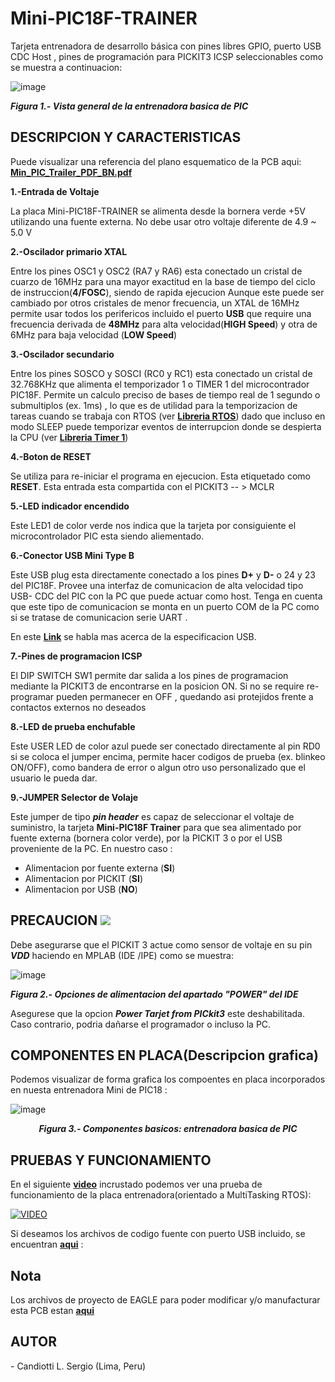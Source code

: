 # Mini-PIC18F-TRAINER
Tarjeta entrenadora de desarrollo básica con pines libres GPIO, puerto USB CDC Host , pines de programación para PICKIT3 ICSP seleccionables como se muestra a continuacion:

![image](https://github.com/SerCandio/Mini-PIC18F-TRAINER/assets/106831539/cd642af2-6dcd-42de-b466-ebb15fab4111)

<B><I>Figura 1.- Vista general de la entrenadora basica de PIC</I></B>

<h2 dir="auto" tabindex="-1">DESCRIPCION Y CARACTERISTICAS</h2>
<P>Puede visualizar una referencia del plano esquematico de la PCB aqui: <B><A HREF="https://github.com/SerCandio/Mini-PIC18F-TRAINER/blob/main/Esquemas%20Schematic/Min_PIC_Trailer_PDF_BN.pdf">Min_PIC_Trailer_PDF_BN.pdf</A></B></P>

<B>1.-Entrada de Voltaje</B>

La placa Mini-PIC18F-TRAINER se alimenta desde la bornera verde +5V utilizando una fuente externa. No debe usar otro voltaje diferente de 4.9 ~ 5.0 V

<B>2.-Oscilador primario XTAL</B>

Entre los pines OSC1 y OSC2 (RA7 y RA6) esta conectado un cristal de cuarzo de 16MHz para una mayor exactitud en la base de tiempo del ciclo de instruccion(<B>4/FOSC</B>), siendo de rapida ejecucion Aunque este puede ser cambiado por otros cristales de menor frecuencia, un XTAL de 16MHz permite usar todos los perifericos incluido el puerto <B>USB</B> que require una frecuencia derivada de <B>48MHz</B> para alta velocidad(<B>HIGH Speed</B>) y otra de 6MHz para baja velocidad (<B>LOW Speed</B>)

<B>3.-Oscilador secundario</B>

Entre los pines SOSCO y SOSCI (RC0 y RC1) esta conectado un cristal de 32.768KHz que alimenta el temporizador 1 o TIMER 1 del microcontrador PIC18F. Permite un calculo preciso de bases de tiempo real de 1 segundo o submultiplos (ex. 1ms) , lo que es de utilidad para la temporizacion de tareas cuando se trabaja con RTOS (ver <B><A HREF="https://github.com/SerCandio/Microcontrolador-PIC18F/blob/main/LIBRERIAS%20PIC18/RTOS.h">Libreria RTOS</A></B>) dado que incluso en modo SLEEP puede temporizar eventos de interrupcion donde se despierta la CPU (ver <B><A HREF="https://github.com/SerCandio/Microcontrolador-PIC18F/blob/main/LIBRERIAS%20PIC18/TMR1.h">Libreria Timer 1</A></B>)

<B>4.-Boton de RESET</B>

Se utiliza para re-iniciar el programa en ejecucion. Esta etiquetado como <B>RESET</B>. Esta entrada esta compartida con el PICKIT3 -- > MCLR

<B>5.-LED indicador encendido</B>

Este LED1 de color verde nos indica que la tarjeta por consiguiente el microcontrolador PIC esta siendo aliementado. 

<B>6.-Conector USB Mini Type B </B>

Este USB plug esta directamente conectado a los pines  <B>D+</B> y <B>D-</B> o 24 y 23 del PIC18F. Provee una interfaz de comunicacion de alta velocidad tipo USB- CDC del PIC con la PC que puede actuar como host. Tenga en cuenta que este tipo de comunicacion se monta en un puerto COM de la PC como si se tratase de comunicacion serie UART . 

En este <B><A HREF="https://www.usb.org/">Link</A></B> se habla mas acerca de la especificacion USB.

<B>7.-Pines de programacion ICSP</B>

El DIP SWITCH SW1 permite dar salida a los pines de programacion mediante la PICKIT3 de encontrarse en la posicion ON. Si no se require re-programar pueden permanecer en OFF , quedando asi protejidos frente a contactos externos no deseados

<B>8.-LED de prueba enchufable</B>

Este USER LED de color azul puede ser conectado  directamente  al pin RD0 si se coloca el jumper encima, permite hacer codigos de prueba (ex. blinkeo ON/OFF), como bandera de error o algun otro uso personalizado que el usuario le pueda dar.

<B>9.-JUMPER Selector de Volaje</B>

Este jumper de tipo <B><I>pin header</I></B> es capaz de seleccionar el voltaje de suministro, la tarjeta <B>Mini-PIC18F Trainer</B> para que sea alimentado por fuente externa (bornera color verde), por la PICKIT 3 o por el USB proveniente de la PC. En nuestro caso :

- Alimentacion por fuente externa (<B>SI</B>)
- Alimentacion por PICKIT (<B>SI</B>)
- Alimentacion por USB (<B>NO</B>)

<h2 dir="auto" tabindex="-1">PRECAUCION <img src="https://github.com/SerCandio/Mini-PIC18F-TRAINER/assets/106831539/ca45f6f3-578d-45d0-bedd-07b2afdd2be8"></h2>

Debe asegurarse que el PICKIT 3 actue como sensor de voltaje en su pin <B><I>VDD</I></B> haciendo en MPLAB (IDE /IPE) como se muestra:

![image](https://github.com/SerCandio/Mini-PIC18F-TRAINER/assets/106831539/b7142562-cb13-4e22-96e4-63deb5a92e8c)

<B><I>Figura 2.- Opciones de alimentacion del apartado "POWER" del IDE</I></B>
<p>Asegurese que la opcion <B><I>Power Tarjet from PICkit3</B></I> este deshabilitada. Caso contrario, podria dañarse el programador o incluso la PC.</p>

<h2 dir="auto" tabindex="-1">COMPONENTES EN PLACA(Descripcion grafica)</h2> 

Podemos visualizar de forma grafica los compoentes en placa incorporados en nuesta entrenadora Mini de PIC18 :

![image](https://github.com/SerCandio/Mini-PIC18F-TRAINER/assets/106831539/3fc8c751-18cd-4fac-ad2a-d8b89baff10f)
<center><B><I>Figura 3.- Componentes basicos: entrenadora basica de PIC</I></B></center>

<h2 dir="auto" tabindex="-1">PRUEBAS Y FUNCIONAMIENTO</h2>
En el siguiente <B><A HREF="https://youtu.be/mNRTedm4bW8">video</A></B> incrustado podemos ver una prueba de funcionamiento de la placa entrenadora(orientado a MultiTasking RTOS):

[![VIDEO](https://img.youtube.com/vi/mNRTedm4bW8/0.jpg)](https://youtu.be/mNRTedm4bW8)

Si deseamos los archivos de codigo fuente con puerto USB incluido, se encuentran <B><A HREF="https://github.com/SerCandio/Microcontrolador-PIC18F">aqui</A></B> :

<h2 dir="auto" tabindex="-1">Nota</h2>
Los archivos de proyecto de EAGLE para poder modificar y/o manufacturar esta PCB estan <B><A HREF="https://github.com/SerCandio/Mini-PIC18F-TRAINER/tree/main/EAGLE%20CAD%20FILES">aqui</A></B>
<h2 dir="auto" tabindex="-1">AUTOR</h2>
- Candiotti L. Sergio (Lima, Peru)
